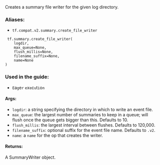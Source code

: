 Creates a summary file writer for the given log directory.
### Aliases:
- `tf.compat.v2.summary.create_file_writer`

```
 tf.summary.create_file_writer(
    logdir,
    max_queue=None,
    flush_millis=None,
    filename_suffix=None,
    name=None
)
```
### Used in the guide:
- ``E``a``g``e``r`` ``e``x``e``c``u``t``i``o``n``
#### Args:
- `logdir`: a string specifying the directory in which to write an event file.
- `max_queue`: the largest number of summaries to keep in a queue; will flush once the queue gets bigger than this. Defaults to 10.
- `flush_millis`: the largest interval between flushes. Defaults to 120,000.
- `filename_suffix`: optional suffix for the event file name. Defaults to `.v2`.
- `name`: a `name` for the op that creates the writer.
#### Returns:
A SummaryWriter object.
